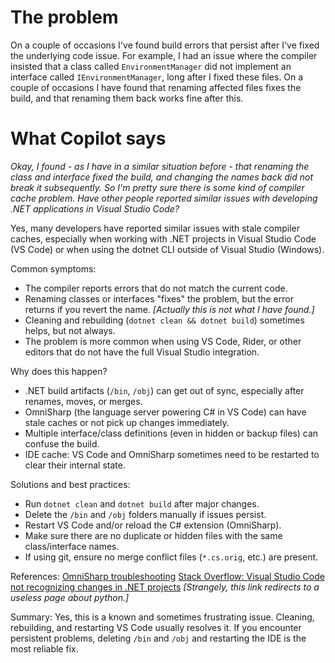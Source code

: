 # The problem
On a couple of occasions I've found build errors that persist after I've fixed the underlying code issue. For example, I had an issue where the compiler insisted that a class called `EnvironmentManager` did not implement an interface called `IEnvironmentManager`, long after I fixed these files. On a couple of occasions I have found that renaming affected files fixes the build, and that renaming them back works fine after this.

# What Copilot says
*Okay, I found - as I have in a similar situation before - that renaming the class and interface fixed the build, and changing the names back did not break it subsequently. So I'm pretty sure there is some kind of compiler cache problem. Have other people reported similar issues with developing .NET applications in Visual Studio Code?*

Yes, many developers have reported similar issues with stale compiler caches, especially when working with .NET projects in Visual Studio Code (VS Code) or when using the dotnet CLI outside of Visual Studio (Windows).

Common symptoms:
* The compiler reports errors that do not match the current code.
* Renaming classes or interfaces "fixes" the problem, but the error returns if you revert the name. *[Actually this is not what I have found.]*
* Cleaning and rebuilding (`dotnet clean && dotnet build`) sometimes helps, but not always.
* The problem is more common when using VS Code, Rider, or other editors that do not have the full Visual Studio integration.

Why does this happen?
* .NET build artifacts (`/bin`, `/obj`) can get out of sync, especially after renames, moves, or merges.
* OmniSharp (the language server powering C# in VS Code) can have stale caches or not pick up changes immediately.
* Multiple interface/class definitions (even in hidden or backup files) can confuse the build.
* IDE cache: VS Code and OmniSharp sometimes need to be restarted to clear their internal state.

Solutions and best practices:
* Run `dotnet clean` and `dotnet build` after major changes.
* Delete the `/bin` and `/obj` folders manually if issues persist.
* Restart VS Code and/or reload the C# extension (OmniSharp).
* Make sure there are no duplicate or hidden files with the same class/interface names.
* If using git, ensure no merge conflict files (`*.cs.orig`, etc.) are present.

References:
[OmniSharp troubleshooting](https://github.com/dotnet/vscode-csharp/issues)
[Stack Overflow: Visual Studio Code not recognizing changes in .NET projects](https://stackoverflow.com/questions/61385897/visual-studio-code-not-recognizing-changes-in-net-core-project) *[Strangely, this link redirects to a useless page about python.]*

Summary:
Yes, this is a known and sometimes frustrating issue. Cleaning, rebuilding, and restarting VS Code usually resolves it. If you encounter persistent problems, deleting `/bin` and `/obj` and restarting the IDE is the most reliable fix.

